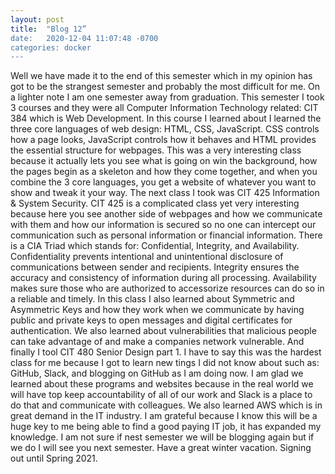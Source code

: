 ```yaml
---
layout: post
title:  "Blog 12”
date:   2020-12-04 11:07:48 -0700
categories: docker
---
```

 
Well we have made it to the end of this semester which in my opinion	 has got to be the strangest semester and probably the most difficult for me. On a lighter note I am one semester away from graduation. This semester I took 3 courses and they were all Computer Information Technology related: CIT 384 which is Web Development. In this course I learned about I learned the three core languages of web design: HTML, CSS, JavaScript. CSS controls how a page looks, JavaScript controls how it behaves and HTML provides the essential structure for webpages. This was a very interesting class because it actually lets you see what is going on win the background, how the pages begin as a skeleton and how they come together, and when you combine the 3 core languages, you get a website of whatever you want to show and tweak it your way. 
The next class I took was CIT 425 Information & System Security. CIT 425 is a complicated class yet very interesting because here you see another side of webpages and how we communicate with them and how our information is secured so no one can intercept our communication such as personal information or financial information. There is a CIA Triad which stands for: Confidential, Integrity, and Availability. Confidentiality prevents intentional and unintentional disclosure of communications between sender and recipients. Integrity ensures the accuracy and consistency of information during all processing. Availability makes sure those who are authorized to accessorize resources can do so in a reliable and timely. In this class I also learned about Symmetric and Asymmetric Keys and how they work when we communicate by having public and private keys to open messages and digital certificates for authentication. We also learned about vulnerabilities that malicious people can take advantage of and make a companies network vulnerable. 
And finally I tool CIT 480 Senior Design part 1. I have to say this was the hardest class for me because I got to learn new tings I did not know about such as: GitHub, Slack, and blogging on GitHub as I am doing now. I am glad we learned about these programs and websites because in the real world we will have top keep accountability of all of our work and Slack is a place to do that and communicate with colleagues. We also learned AWS which is in great demand in the IT industry. I am grateful because I know this will be a huge key to me being able to find a good paying IT job, it has expanded my knowledge. I am not sure if nest semester we will be blogging again but if we do I will see you next semester. Have a great winter vacation. Signing out until Spring 2021. 
